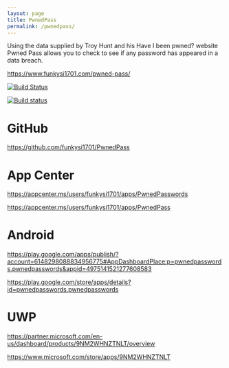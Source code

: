 ```yaml
---
layout: page
title: PwnedPass
permalink: /pwnedpass/
---
```


Using the data supplied by Troy Hunt and his Have I been pwned? website Pwned Pass allows you to check to see if any password has appeared in a data breach.

https://www.funkysi1701.com/pwned-pass/

[![Build Status](https://dev.azure.com/funkysi1701/PwnedPasswords/_apis/build/status/funkysi1701.PwnedPass?branchName=master)](https://dev.azure.com/funkysi1701/PwnedPasswords/_build/latest?definitionId=54?branchName=master)

[![Build status](https://build.appcenter.ms/v0.1/apps/b260d3e2-c314-4bf7-96b8-cbfb37799f3b/branches/master/badge)](https://appcenter.ms)

# GitHub

<https://github.com/funkysi1701/PwnedPass>

# App Center

<https://appcenter.ms/users/funkysi1701/apps/PwnedPasswords>

<https://appcenter.ms/users/funkysi1701/apps/PwnedPass>

# Android

<https://play.google.com/apps/publish/?account=6148298088834956775#AppDashboardPlace:p=pwnedpasswords.pwnedpasswords&appid=4975141521277608583>

<https://play.google.com/store/apps/details?id=pwnedpasswords.pwnedpasswords>

# UWP

<https://partner.microsoft.com/en-us/dashboard/products/9NM2WHNZTNLT/overview>

<https://www.microsoft.com/store/apps/9NM2WHNZTNLT>
